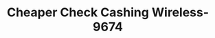 ---
f_zip-code: 95608
f_state-code: CA
title: Cheaper Check Cashing Wireless-9674
f_phone: 916-485-5611
f_city-only: Carmichael
f_address: 4949 Marconi Ave Ste B Carmichael
f_location-unique-id: '9674'
slug: cheaper-check-cashing-wireless-9674
updated-on: '2024-05-30T13:46:58.046Z'
created-on: '2024-05-30T13:36:59.803Z'
published-on: '2024-05-30T13:54:32.469Z'
f_city-state: cms/city/carmichael-ca.md
f_company: cms/company/cheaper-check-cashing-wireless.md
f_state: cms/state/california.md
layout: '[payday-loan].html'
tags: payday-loan
---